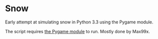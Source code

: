 Snow
====

Early attempt at simulating snow in Python 3.3 using the Pygame module.

The script requires <a href="http://www.pygame.org/news.html">the Pygame module</a> to run. Mostly done by Max99x.
